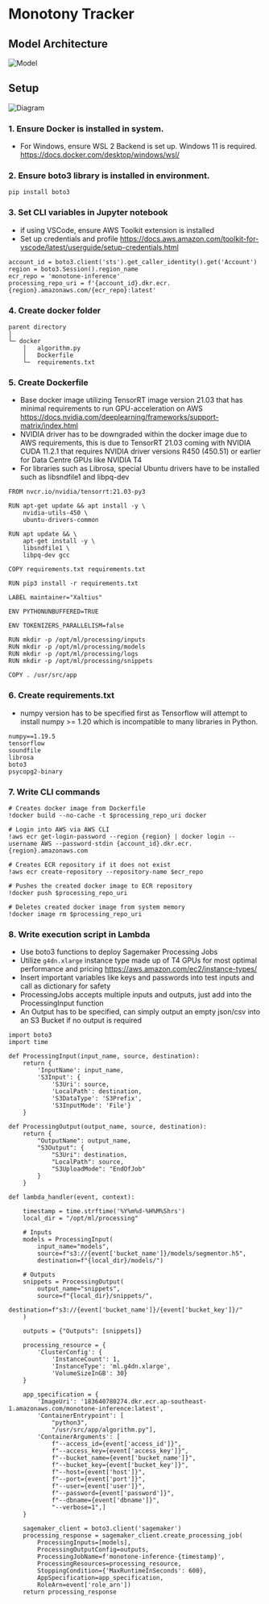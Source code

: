# Monotony Tracker

## Model Architecture
![Model](extras/model.png)

## Setup
![Diagram](extras/diagram.png)
### 1. Ensure Docker is installed in system. 
- For Windows, ensure WSL 2 Backend is set up. Windows 11 is required. https://docs.docker.com/desktop/windows/wsl/

### 2. Ensure boto3 library is installed in environment.
```
pip install boto3
```

### 3. Set CLI variables in Jupyter notebook
- if using VSCode, ensure AWS Toolkit extension is installed
- Set up credentials and profile https://docs.aws.amazon.com/toolkit-for-vscode/latest/userguide/setup-credentials.html
```
account_id = boto3.client('sts').get_caller_identity().get('Account')
region = boto3.Session().region_name
ecr_repo = 'monotone-inference'
processing_repo_uri = f'{account_id}.dkr.ecr.{region}.amazonaws.com/{ecr_repo}:latest'
```

### 4. Create docker folder
```
parent directory
│
└─ docker
    │   algorithm.py
    │   Dockerfile
    └─  requirements.txt
```

### 5. Create Dockerfile
- Base docker image utilizing TensorRT image version 21.03 that has minimal requirements to run GPU-acceleration on AWS https://docs.nvidia.com/deeplearning/frameworks/support-matrix/index.html
- NVIDIA driver has to be downgraded within the docker image due to AWS requirements, this is due to TensorRT 21.03 coming with NVIDIA CUDA 11.2.1 that requires NVIDIA driver versions R450 (450.51) or earlier for Data Centre GPUs like NVIDIA T4
- For libraries such as Librosa, special Ubuntu drivers have to be installed such as libsndfile1 and libpq-dev
```
FROM nvcr.io/nvidia/tensorrt:21.03-py3

RUN apt-get update && apt install -y \
    nvidia-utils-450 \
    ubuntu-drivers-common

RUN apt update && \
    apt-get install -y \
    libsndfile1 \ 
    libpq-dev gcc

COPY requirements.txt requirements.txt

RUN pip3 install -r requirements.txt

LABEL maintainer="Xaltius"

ENV PYTHONUNBUFFERED=TRUE

ENV TOKENIZERS_PARALLELISM=false

RUN mkdir -p /opt/ml/processing/inputs
RUN mkdir -p /opt/ml/processing/models
RUN mkdir -p /opt/ml/processing/logs
RUN mkdir -p /opt/ml/processing/snippets

COPY . /usr/src/app
```

### 6. Create requirements.txt
- numpy version has to be specified first as Tensorflow will attempt to install numpy >= 1.20 which is incompatible to many libraries in Python.
```
numpy==1.19.5
tensorflow
soundfile
librosa
boto3
psycopg2-binary
```

### 7. Write CLI commands
```
# Creates docker image from Dockerfile
!docker build --no-cache -t $processing_repo_uri docker

# Login into AWS via AWS CLI
!aws ecr get-login-password --region {region} | docker login --username AWS --password-stdin {account_id}.dkr.ecr.{region}.amazonaws.com

# Creates ECR repository if it does not exist
!aws ecr create-repository --repository-name $ecr_repo

# Pushes the created docker image to ECR repository
!docker push $processing_repo_uri

# Deletes created docker image from system memory
!docker image rm $processing_repo_uri
```

### 8. Write execution script in Lambda
- Use boto3 functions to deploy Sagemaker Processing Jobs
- Utilize `g4dn.xlarge` instance type made up of T4 GPUs for most optimal performance and pricing https://aws.amazon.com/ec2/instance-types/
- Insert important variables like keys and passwords into test inputs and call as dictionary for safety
- ProcessingJobs accepts multiple inputs and outputs, just add into the ProcessingInput function
- An Output has to be specified, can simply output an empty json/csv into an S3 Bucket if no output is required
```
import boto3
import time

def ProcessingInput(input_name, source, destination):
    return {
        'InputName': input_name,
        'S3Input': {
            'S3Uri': source,
            'LocalPath': destination,
            'S3DataType': 'S3Prefix',
            'S3InputMode': 'File'}
    }

def ProcessingOutput(output_name, source, destination):
    return {
        "OutputName": output_name,
        "S3Output": {
            "S3Uri": destination,
            "LocalPath": source,
            "S3UploadMode": "EndOfJob"
        }
    }
    
def lambda_handler(event, context):
    
    timestamp = time.strftime('%Y%m%d-%H%M%Shrs')
    local_dir = "/opt/ml/processing"
    
    # Inputs
    models = ProcessingInput(
        input_name="models",
        source=f"s3://{event['bucket_name']}/models/segmentor.h5",
        destination=f"{local_dir}/models/")
    
    # Outputs
    snippets = ProcessingOutput(
        output_name="snippets",
        source=f"{local_dir}/snippets/",
        destination=f"s3://{event['bucket_name']}/{event['bucket_key']}/"
    )

    outputs = {"Outputs": [snippets]}
        
    processing_resource = {
        'ClusterConfig': {
            'InstanceCount': 1,
            'InstanceType': 'ml.g4dn.xlarge',
            'VolumeSizeInGB': 30}
    }
    
    app_specification = {
        'ImageUri': '183640780274.dkr.ecr.ap-southeast-1.amazonaws.com/monotone-inference:latest',
        'ContainerEntrypoint': [
            "python3", 
            "/usr/src/app/algorithm.py"],
        'ContainerArguments': [
            f"--access_id={event['access_id']}", 
            f"--access_key={event['access_key']}",
            f"--bucket_name={event['bucket_name']}",
            f"--bucket_key={event['bucket_key']}",
            f"--host={event['host']}",
            f"--port={event['port']}",
            f"--user={event['user']}",
            f"--password={event['password']}",
            f"--dbname={event['dbname']}",
            "--verbose=1",]
    }
    
    sagemaker_client = boto3.client('sagemaker')
    processing_response = sagemaker_client.create_processing_job(
        ProcessingInputs=[models],
        ProcessingOutputConfig=outputs,
        ProcessingJobName=f'monotone-inference-{timestamp}',
        ProcessingResources=processing_resource,
        StoppingCondition={'MaxRuntimeInSeconds': 600},
        AppSpecification=app_specification,
        RoleArn=event['role_arn'])
    return processing_response
```